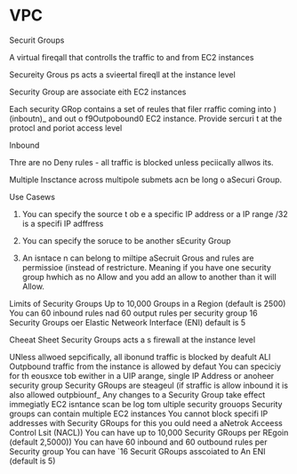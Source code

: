# VPC

Securit Groups

A virtual fireqall that controlls the traffic to and from EC2 instances


Secureity Grous ps acts a svieertal fireqll at the instance level

Security Group are associate eith EC2 instances

Each security GRop contains a set of reules that filer rraffic coming into )(inboutn)_ and out o f9Outpobound0 EC2 instance. Provide sercuri t at the protocl and poriot access level

Inbound

Thre are no Deny rules - all traffic is blocked unless peciically allwos its.

Multiple Insctance across multipole submets acn be long o aSecuri Group.



Use Casews

1. You can specify the source t ob e a specific IP address or a IP range /32 is a specifi IP adffress

2. You can specify the soruce to be another sEcurity Group

3. An isntace n can belong to miltipe aSecruit Grous and rules are permissioe (instead of restricture. Meaning if you have one security group hwhich as no Allow and you add an allow to another than it will Allow.


Limits of Security Groups
Up to 10,000 Groups in a Region (default is 2500)
You can 60 inbound rules nad 60 output rules per security group
16 Security Groups oer Elastic Netweork Interface (ENI) default is 5

Cheeat Sheet
Security Groups acts a s firewall at the instance level

UNless allwoed sepcifically, all ibonund traffic is blocked by deafult
ALl Outpbound traffic from the instance is allowed by defaut
You can speciciy for th eousxce tob ewither in a UIP arange, single IP Address or anoheer security group
Security GRoups are steageul (if straffic is allow inbound it is also allowed outpbiounf_
Any changes to a Security Group take effect immegiatly
EC2 isntance scan be log tom ultiple security grouops
Security groups can contain multiple EC2 instances
You cannot block specifi IP addresses with Security GRoups for this you ould need a aNetrok Acceess Control Lsit (NACL))
You can have up to 10,000 Security GRoups per REgoin (default 2,5000))
You can have 60 inbound and 60 outbound rules per Security group
You can have `16 Securit GRoups asscoiated to An ENI (default is 5)
